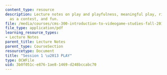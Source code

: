```yaml
---
content_type: resource
description: Lecture notes on play and playfulness, meaningful play, ritual, play
  as a contest, and fun.
file: /media/courses/cms-300-introduction-to-videogame-studies-fall-2011/3b0f051ce8761ae81469d248bccabc70_MITCMS_300F11_session_1.pdf
file_type: application/pdf
learning_resource_types:
- Lecture Notes
parent_title: Lecture Notes
parent_type: CourseSection
resourcetype: Document
title: "Session 1 \u2013 PLAY"
type: OCWFile
uid: 3b0f051c-e876-1ae8-1469-d248bccabc70
---
```

